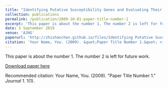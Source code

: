 ```yaml
---
title: "Identifying Putative Susceptibility Genes and Evaluating Their Associations with Somatic Mutations in Human Cancers"
collection: publications
permalink: /publication/2009-10-01-paper-title-number-1
excerpt: 'This paper is about the number 1. The number 2 is left for future work.'
date: 5 September 2019
venue: 'AJHG'
paperurl: 'http://zhishanchen.github.io/files/Identifying Putative Susceptibility Genes and Evaluating Their Associations with Somatic Mutations in Human Cancers.pdf'
citation: 'Your Name, You. (2009). &quot;Paper Title Number 1.&quot; <i>Journal 1</i>. 1(1).'
---
```

This paper is about the number 1. The number 2 is left for future work.

[Download paper here](http://academicpages.github.io/files/paper1.pdf)

Recommended citation: Your Name, You. (2009). "Paper Title Number 1." <i>Journal 1</i>. 1(1).
